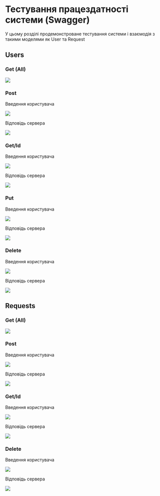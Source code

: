 # Тестування працездатності системи (Swagger)

У цьому розділі продемонстроване тестування системи і взаємодія з такими моделями як User та Request


## Users

### Get (All)
<p>
    <img src="./resources_tests/Users_get_all.png">
</p>

### Post
Введення користувача
<p>
    <img src="./resources_tests/Users_post.png">
</p>
Відповідь сервера
<p>
    <img src="./resources_tests/Users_post_response.png">
</p>

### Get/Id
Введення користувача
<p>
    <img src="./resources_tests/Users_get.png">
</p>
Відповідь сервера
<p>
    <img src="./resources_tests/Users_get_response.png">
</p>

### Put
Введення користувача
<p>
    <img src="./resources_tests/Users_put.png">
</p>
Відповідь сервера
<p>
    <img src="./resources_tests/Users_put_response.png">
</p>

### Delete
Введення користувача
<p>
    <img src="./resources_tests/Users_delete.png">
</p>
Відповідь сервера
<p>
    <img src="./resources_tests/Users_delete_response.png">
</p>

## Requests

### Get (All)
<p>
    <img src="./resources_tests/Requests_get_all.png">
</p>

### Post
Введення користувача
<p>
    <img src="./resources_tests/Requests_post.png">
</p>
Відповідь сервера
<p>
    <img src="./resources_tests/Requests_post_response.png">
</p>

### Get/Id
Введення користувача
<p>
    <img src="./resources_tests/Requests_get.png">
</p>
Відповідь сервера
<p>
    <img src="./resources_tests/Requests_get_response.png">
</p>

### Delete
Введення користувача
<p>
    <img src="./resources_tests/Requests_delete.png">
</p>
Відповідь сервера
<p>
    <img src="./resources_tests/Requests_delete_response.png">
</p>

